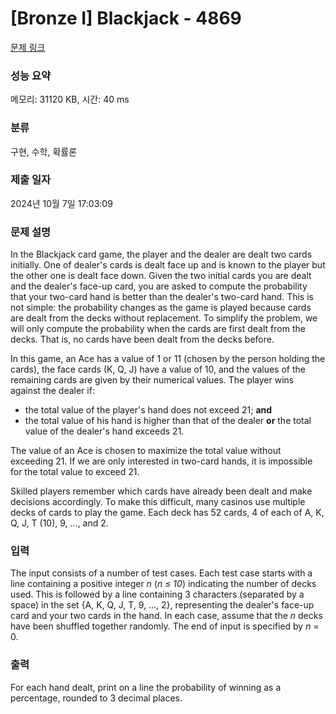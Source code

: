 # [Bronze I] Blackjack - 4869 

[문제 링크](https://www.acmicpc.net/problem/4869) 

### 성능 요약

메모리: 31120 KB, 시간: 40 ms

### 분류

구현, 수학, 확률론

### 제출 일자

2024년 10월 7일 17:03:09

### 문제 설명

<p>In the Blackjack card game, the player and the dealer are dealt two cards initially. One of dealer's cards is dealt face up and is known to the player but the other one is dealt face down. Given the two initial cards you are dealt and the dealer's face-up card, you are asked to compute the probability that your two-card hand is better than the dealer's two-card hand. This is not simple: the probability changes as the game is played because cards are dealt from the decks without replacement. To simplify the problem, we will only compute the probability when the cards are first dealt from the decks. That is, no cards have been dealt from the decks before.</p>

<p>In this game, an Ace has a value of 1 or 11 (chosen by the person holding the cards), the face cards (K, Q, J) have a value of 10, and the values of the remaining cards are given by their numerical values. The player wins against the dealer if:</p>

<ul>
	<li>the total value of the player's hand does not exceed 21; <b>and</b></li>
	<li>the total value of his hand is higher than that of the dealer <b>or</b> the total value of the dealer's hand exceeds 21.</li>
</ul>

<p>The value of an Ace is chosen to maximize the total value without exceeding 21. If we are only interested in two-card hands, it is impossible for the total value to exceed 21.</p>

<p>Skilled players remember which cards have already been dealt and make decisions accordingly. To make this difficult, many casinos use multiple decks of cards to play the game. Each deck has 52 cards, 4 of each of A, K, Q, J, T (10), 9, ..., and 2.</p>

### 입력 

 <p>The input consists of a number of test cases. Each test case starts with a line containing a positive integer <em>n</em> (<em>n ≤ 10</em>) indicating the number of decks used. This is followed by a line containing 3 characters (separated by a space) in the set {A, K, Q, J, T, 9, ..., 2}, representing the dealer's face-up card and your two cards in the hand. In each case, assume that the <em>n</em> decks have been shuffled together randomly. The end of input is specified by <em>n</em> = 0.</p>

### 출력 

 <p>For each hand dealt, print on a line the probability of winning as a percentage, rounded to 3 decimal places.</p>

